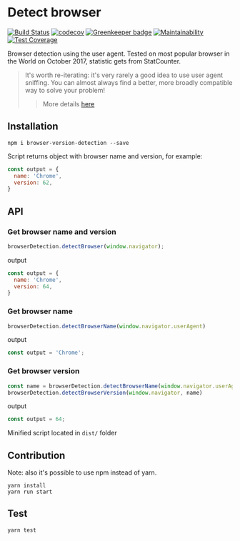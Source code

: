 # Detect browser

[![Build Status](https://travis-ci.org/pure-js/browser-detection.svg?branch=master)](https://travis-ci.org/pure-js/browser-detection)
[![codecov](https://codecov.io/gh/pure-js/browser-detection/branch/master/graph/badge.svg)](https://codecov.io/gh/pure-js/browser-detection)
[![Greenkeeper badge](https://badges.greenkeeper.io/pure-js/browser-detection.svg)](https://greenkeeper.io/)
[![Maintainability](https://api.codeclimate.com/v1/badges/594328cbb539ab26149e/maintainability)](https://codeclimate.com/github/pure-js/browser-detection/maintainability)
[![Test Coverage](https://api.codeclimate.com/v1/badges/594328cbb539ab26149e/test_coverage)](https://codeclimate.com/github/pure-js/browser-detection/test_coverage)

Browser detection using the user agent.
Tested on most popular browser in the World on October 2017, statistic gets from StatCounter.

> It's worth re-iterating: it's very rarely a good idea to use user agent sniffing. You can almost always find a better, more broadly compatible way to solve your problem!
> > More details [here](https://developer.mozilla.org/en-US/docs/Web/HTTP/Browser_detection_using_the_user_agent)

## Installation

```
npm i browser-version-detection --save
```
Script returns object with browser name and version, for example:
```javascript
const output = {
  name: 'Chrome',
  version: 62,
}
```

## API
### Get browser name and version 
```javascript
browserDetection.detectBrowser(window.navigator);
```
output
```javascript
const output = {
  name: 'Chrome',
  version: 64,
}
```
### Get browser name
```javascript
browserDetection.detectBrowserName(window.navigator.userAgent)
````
output
```javascript
const output = 'Chrome';
```
### Get browser version
```javascript
const name = browserDetection.detectBrowserName(window.navigator.userAgent);
browserDetection.detectBrowserVersion(window.navigator, name)
````
output
```javascript
const output = 64;
```
Minified script located in ```dist/``` folder

## Contribution
Note: also it's possible to use npm instead of yarn.

    yarn install
    yarn run start

## Test

    yarn test
